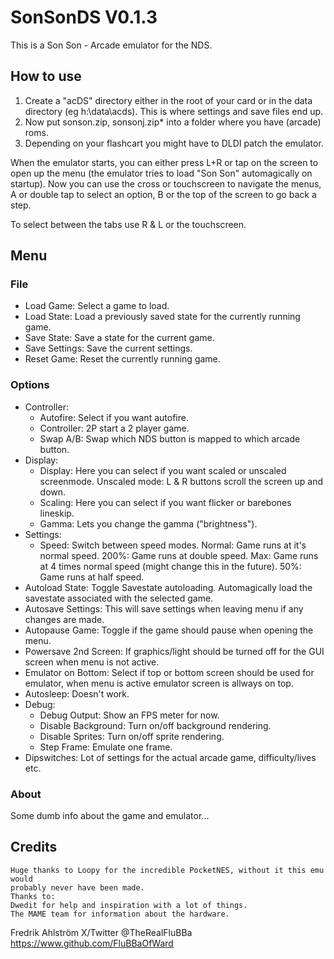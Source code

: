 # SonSonDS V0.1.3

This is a Son Son - Arcade emulator for the NDS.

## How to use

1. Create a "acDS" directory either in the root of your card or in the data
directory (eg h:\data\acds). This is where settings and save files end up.
2. Now put sonson.zip, sonsonj.zip* into a folder where you have (arcade) roms.
3. Depending on your flashcart you might have to DLDI patch the emulator.

When the emulator starts, you can either press L+R or tap on the screen to open
up the menu (the emulator tries to load "Son Son" automagically on
startup). Now you can use the cross or touchscreen to navigate the menus, A or
double tap to select an option, B or the top of the screen to go back a step.

To select between the tabs use R & L or the touchscreen.

## Menu

### File

* Load Game: Select a game to load.
* Load State: Load a previously saved state for the currently running game.
* Save State: Save a state for the current game.
* Save Settings: Save the current settings.
* Reset Game: Reset the currently running game.

### Options

* Controller:
  * Autofire: Select if you want autofire.
  * Controller: 2P start a 2 player game.
  * Swap A/B: Swap which NDS button is mapped to which arcade button.
* Display:
  * Display: Here you can select if you want scaled or unscaled screenmode.
   Unscaled mode:  L & R buttons scroll the screen up and down.
  * Scaling: Here you can select if you want flicker or barebones lineskip.
  * Gamma: Lets you change the gamma ("brightness").
* Settings:
  * Speed: Switch between speed modes.
   Normal: Game runs at it's normal speed.
   200%: Game runs at double speed.
   Max: Game runs at 4 times normal speed (might change this in the future).
   50%: Game runs at half speed.
 * Autoload State: Toggle Savestate autoloading.
  Automagically load the savestate associated with the selected game.
  * Autosave Settings: This will save settings when
   leaving menu if any changes are made.
  * Autopause Game: Toggle if the game should pause when opening the menu.
  * Powersave 2nd Screen: If graphics/light should be turned off for the
   GUI screen when menu is not active.
  * Emulator on Bottom: Select if top or bottom screen should be used for
   emulator, when menu is active emulator screen is allways on top.
 * Autosleep: Doesn't work.
* Debug:
  * Debug Output: Show an FPS meter for now.
  * Disable Background: Turn on/off background rendering.
  * Disable Sprites: Turn on/off sprite rendering.
  * Step Frame: Emulate one frame.
* Dipswitches: Lot of settings for the actual arcade game, difficulty/lives etc.

### About

Some dumb info about the game and emulator...

## Credits

```text
Huge thanks to Loopy for the incredible PocketNES, without it this emu would
probably never have been made.
Thanks to:
Dwedit for help and inspiration with a lot of things.
The MAME team for information about the hardware.
```

Fredrik Ahlström
X/Twitter @TheRealFluBBa
https://www.github.com/FluBBaOfWard


